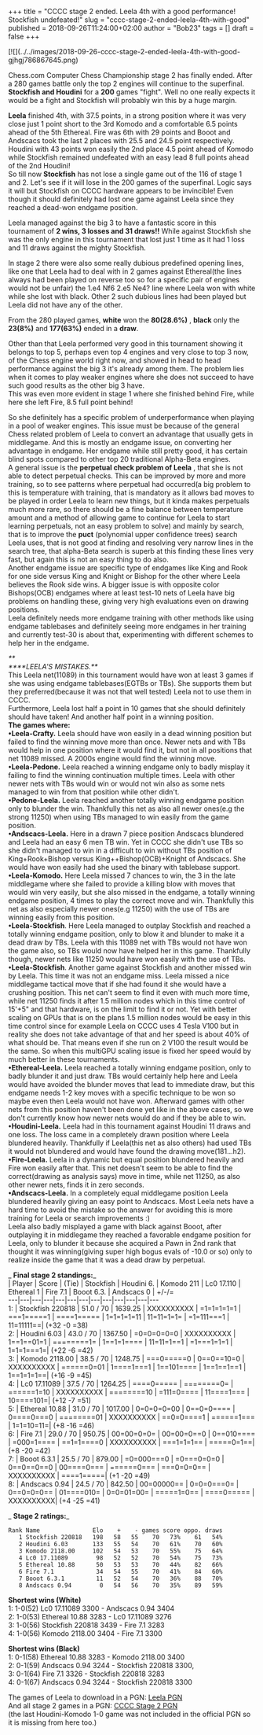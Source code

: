 +++
title = "CCCC stage 2 ended. Leela 4th with a good performance! Stockfish undefeated!"
slug = "cccc-stage-2-ended-leela-4th-with-good"
published = 2018-09-26T11:24:00+02:00
author = "Bob23"
tags = []
draft = false
+++

[![](../../images/2018-09-26-cccc-stage-2-ended-leela-4th-with-good-
gjhgj786867645.png)

Chess.com Computer Chess Championship stage 2 has finally ended. After a 280
games battle only the top 2 engines will continue to the superfinal.  
 **Stockfish and Houdini** for a **200** games "fight". Well no one really
expects it would be a fight and Stockfish will probably win this by a huge
margin.

 **Leela** finished 4th, with 37.5 points, in a strong position where it was
very close just 1 point short to the 3rd Komodo and a comfortable 6.5 points
ahead of the 5th Ethereal. Fire was 6th with 29 points and Booot and Andscacs
took the last 2 places with 25.5 and 24.5 point respectively.  
Houdini with 43 points won easily the 2nd place 4.5 point ahead of Komodo
while Stockfish remained undefeated with an easy lead 8 full points ahead of
the 2nd Houdini!  
So till now **Stockfish** has not lose a single game out of the 116 of stage 1
and 2. Let's see if it will lose in the 200 games of the superfinal. Logic
says it will but Stockfish on CCCC hardware appears to be invincible! Even
though it should definitely had lost one game against Leela since they reached
a dead-won endgame position.

Leela managed against the big 3 to have a fantastic score in this tournament
of **2 wins, 3 losses and 31 draws!!** While against Stockfish she was the
only engine in this tournament that lost just 1 time as it had 1 loss and 11
draws against the mighty Stockfish.

In stage 2 there were also some really dubious predefined opening lines, like
one that Leela had to deal with in 2 games against Ethereal(the lines always
had been played on reverse too so for a specific pair of engines would not be
unfair) the 1.e4 Nf6 2.e5 Ne4? line where Leela won with white while she lost
with black. Other 2 such dubious lines had been played but Leela did not have
any of the other.

From the 280 played games, **white** won the **80(28.6%)** , **black** only
the **23(8%)** and **177(63%)** ended in a **draw**.

Other than that Leela performed very good in this tournament showing it
belongs to top 5, perhaps even top 4 engines and very close to top 3 now, of
the Chess engine world right now, and showed in head to head performance
against the big 3 it's already among them. The problem lies when it comes to
play weaker engines where she does not succeed to have such good results as
the other big 3 have.  
This was even more evident in stage 1 where she finished behind Fire, while
here she left Fire, 8.5 full point behind!

So she definitely has a specific problem of underperformance when playing in a
pool of weaker engines. This issue must be because of the general Chess
related problem of Leela to convert an advantage that usually gets in
middlegame. And this is mostly an endgame issue, on converting her advantage
in endgame. Her endgame while still pretty good, it has certain blind spots
compared to other top 20 traditional Alpha-Beta engines.  
A general issue is the **perpetual check problem of Leela** , that she is not
able to detect perpetual checks. This can be improved by more and more
training, so to see patterns where perpetual had occurred(a big problem to
this is temperature with training, that is mandatory as it allows bad moves to
be played in order Leela to learn new things, but it kinda makes perpetuals
much more rare, so there should be a fine balance between temperature amount
and a method of allowing game to continue for Leela to start learning
perpetuals, not an easy problem to solve) and mainly by search, that is to
improve the **puct** (polynomial upper confidence trees) search Leela uses,
that is not good at finding and resolving very narrow lines in the search
tree, that alpha-Beta search is superb at this finding these lines very fast,
but again this is not an easy thing to do also.  
Another endgame issue are specific type of endgames like King and Rook for one
side versus King and Knight or Bishop for the other where Leela believes the
Rook side wins. A bigger issue is with opposite color Bishops(OCB) endgames
where at least test-10 nets of Leela have big problems on handling these,
giving very high evaluations even on drawing positions.  
Leela definitely needs more endgame training with other methods like using
endgame tablebases and definitely seeing more endgames in her training and
currently test-30 is about that, experimenting with different schemes to help
her in the endgame.

_**  
****LEELA'S MISTAKES.**_  
This Leela net(11089) in this tournament would have won at least 3 games if
she was using endgame tablebases(EGTBs or TBs). She supports them but they
preferred(because it was not that well tested) Leela not to use them in CCCC.  
Furthermore, Leela lost half a point in 10 games that she should definitely
should have taken! And another half point in a winning position.  
 **The games where:**  
 **•Leela-Crafty.** Leela should have won easily in a dead winning position
but failed to find the winning move more than once. Newer nets and with TBs
would help in one position where it would find it, but not in all positions
that net 11089 missed. A 2000s engine would find the winning move.  
 **•Leela-Pedone.** Leela reached a winning endgame only to badly misplay it
failing to find the winning continuation multiple times. Leela with other
newer nets with TBs would win or would not win also as some nets managed to
win from that position while other didn't.  
 **•Pedone-Leela.** Leela reached another totally winning endgame position
only to blunder the win. Thankfully this net as also all newer ones(e.g the
strong 11250) when using TBs managed to win easily from the game position.  
 **•Andscacs-Leela.** Here in a drawn 7 piece position Andscacs blundered and
Leela had an easy 6 men TB win. Yet in CCCC she didn't use TBs so she didn't
managed to win in a difficult to win without TBs position of King+Rook+Bishop
versus King++Bishop(OCB)+Knight of Andscacs. She would have won easily had she
used the binary with tablebase support.  
 **•Leela-Komodo.** Here Leela missed 7 chances to win, the 3 in the late
middlegame where she failed to provide a killing blow with moves that would
win very easily, but she also missed in the endgame, a totally winning endgame
position, 4 times to play the correct move and win. Thankfully this net as
also especially newer ones(e.g 11250) with the use of TBs are winning easily
from this position.  
 **•Leela-Stockfish**. Here Leela managed to outplay Stockfish and reached a
totally winning endgame position, only to blow it and blunder to make it a
dead draw by TBs. Leela with this 11089 net with TBs would not have won the
game also, so TBs would now have helped her in this game. Thankfully though,
newer nets like 11250 would have won easily with the use of TBs.  
 **•Leela-Stockfish**. Another game against Stockfish and another missed win
by Leela. This time it was not an endgame miss. Leela missed a nice middlegame
tactical move that if she had found it she would have a crushing position.
This net can't seem to find it even with much more time, while net 11250 finds
it after 1.5 million nodes which in this time control of 15'+5" and that
hardware, is on the limit to find it or not. Yet with better scaling on GPUs
that is on the plans 1.5 million nodes would be easy in this time control
since for example Leela on CCCC uses 4 Tesla V100 but in reality she does not
take advantage of that and her speed is about 40% of what should be. That
means even if she run on 2 V100 the result would be the same. So when this
multiGPU scaling issue is fixed her speed would by much better in these
tournaments.  
 **•Ethereal-Leela.** Leela reached a totally winning endgame position, only
to badly blunder it and just draw. TBs would certainly help here and Leela
would have avoided the blunder moves that lead to immediate draw, but this
endgame needs 1-2 key moves with a specific technique to be won so maybe even
then Leela would not have won. Afterward games with other nets from this
position haven't been done yet like in the above cases, so we don't currently
know how newer nets would do and if they be able to win.  
 **•Houdini-Leela.** Leela had in this tournament against Houdini 11 draws and
one loss. The loss came in a completely drawn position where Leela blundered
heavily. Thankfully if Leela(this net as also others) had used TBs it would
not blundered and would have found the drawing move(181...h2).  
 **•Fire-Leela.** Leela in a dynamic but equal position blundered heavily and
Fire won easily after that. This net doesn't seem to be able to find the
correct(drawing as analysis says) move in time, while net 11250, as also other
newer nets, finds it in zero seconds.  
 **•Andscacs-Leela.** In a completely equal middlegame position Leela
blundered heavily giving an easy point to Andscacs. Most Leela nets have a
hard time to avoid the mistake so the answer for avoiding this is more
training for Leela or search improvements :)  
Leela also badly misplayed a game with black against Booot, after outplaying
it in middlegame they reached a favorable endgame position for Leela, only to
blunder it because she acquired a Pawn in 2nd rank that thought it was
winning(giving super high bogus evals of -10.0 or so) only to realize inside
the game that it was a dead draw by perpetual.

 _ **Final stage 2 standings:**_  
| Player | Score  | (Tie)  | Stockfish  | Houdini 6. | Komodo 211 | Lc0 17.110
| Ethereal 1 | Fire 7.1  | Booot 6.3. | Andscacs 0 | +/-/=  
---|---|---|---|---|---|---|---|---|---|---|---|---  
1: | Stockfish 220818 | 51.0 / 70 | 1639.25  | XXXXXXXXXX | =1=1=1=1=1 |
===1=====1 | ====1===== | 1=1=1=1=11 | 11=11=1=1= | =1=111===1 | 11=11111==|
(+32 -0 =38)  
2: | Houdini 6.03 | 43.0 / 70 | 1367.50  | =0=0=0=0=0 | XXXXXXXXXX |
1==1==01=1 | ========1= | 1==1=1==== | 11=11=1==1 | =1===1=1=1 | 1=1=1===1=|
(+22 -6 =42)  
3: | Komodo 2118.00 | 38.5 / 70 | 1248.75  | ===0=====0 | 0==0==10=0 |
XXXXXXXXXX | ======0=01 | 1====1===1 | 1==101==== | 1==1==1==1 | 1==1=1=1==|
(+16 -9 =45)  
4: | Lc0 17.11089 | 37.5 / 70 | 1264.25  | ====0===== | ========0= |
======1=10 | XXXXXXXXXX | ========10 | =111=0==== | 11====1=== | 10====101=|
(+12 -7 =51)  
5: | Ethereal 10.88 | 31.0 / 70 | 1017.00  | 0=0=0=0=00 | 0==0=0==== |
0====0===0 | ========01 | XXXXXXXXXX | ==0=0====1 | ======1=== | 1=1=10=11=|
(+8 -16 =46)  
6: | Fire 7.1 | 29.0 / 70 | 950.75  | 00=00=0=0= | 00=00=0==0 | 0==010==== |
=000=1==== | ==1=1====0 | XXXXXXXXXX | ===1=1=1== | =====0=1==| (+8 -20 =42)  
7: | Booot 6.3.1 | 25.5 / 70 | 879.00  | =0=000===0 | =0===0=0=0 | 0==0==0==0
| 00====0=== | ======0=== | ===0=0=0== | XXXXXXXXXX | ====1=====| (+1 -20 =49)  
8: | Andscacs 0.94 | 24.5 / 70 | 842.50  | 00=00000== | 0=0=0===0= |
0==0=0=0== | 01====010= | 0=0=01=00= | =====1=0== | ====0===== | XXXXXXXXXX|
(+4 -25 =41)

 _ **Stage 2 ratings:**_

    Rank Name               Elo    +    - games score oppo. draws   
       1 Stockfish 220818   198   58   55    70   73%    61   54%   
       2 Houdini 6.03       133   55   54    70   61%    70   60%   
       3 Komodo 2118.00     102   54   53    70   55%    75   64%   
       4 Lc0 17.11089        98   52   52    70   54%    75   73%   
       5 Ethereal 10.88      50   53   53    70   44%    82   66%   
       6 Fire 7.1            34   54   55    70   41%    84   60%   
       7 Booot 6.3.1         11   52   54    70   36%    88   70%   
       8 Andscacs 0.94        0   54   56    70   35%    89   59% 

**Shortest wins (White)**  
1: 1-0(52) Lc0 17.11089 3300 - Andscacs 0.94 3404  
2: 1-0(53) Ethereal 10.88 3283 - Lc0 17.11089 3276  
3: 1-0(56) Stockfish 220818 3439 - Fire 7.1 3283  
4: 1-0(56) Komodo 2118.00 3404 - Fire 7.1 3300

 **Shortest wins (Black)**  
1: 0-1(58) Ethereal 10.88 3283 - Komodo 2118.00 3400  
2: 0-1(59) Andscacs 0.94 3244 - Stockfish 220818 3300,  
3: 0-1(64) Fire 7.1 3326 - Stockfish 220818 3283  
4: 0-1(67) Andscacs 0.94 3244 - Stockfish 220818 3300

The games of Leela to download in a PGN: [Leela
PGN](https://georgemj23.000webhostapp.com/LeelaStage2.pgn)  
And all stage 2 games in a PGN: [CCCC Stage 2
PGN](https://georgemj23.000webhostapp.com/CCCC%20stage%202.pgn)  
(the last Houdini-Komodo 1-0 game was not included in the official PGN so it
is missing from here too.)
